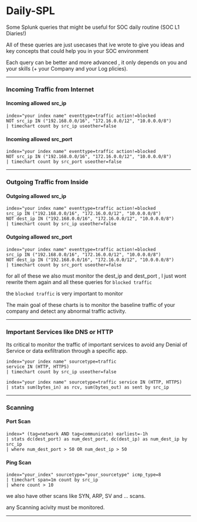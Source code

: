 # Daily-SPL
Some Splunk queries that might be useful for SOC daily routine (SOC L1 Diaries!)

All of these queries are just usecases that ive wrote to give you ideas and key concepts that could help you in your SOC environment

Each query can be better and more advanced , it only depends on you and your skills (+ your Company and your Log plicies).

--------------------------------------------------------------------------------------------------------------------------------------------------------
### Incoming Traffic from Internet
#### Incoming allowed src_ip
```
index="your index name" eventtype=traffic action!=blocked 
NOT src_ip IN ("192.168.0.0/16", "172.16.0.0/12", "10.0.0.0/8")
| timechart count by src_ip useother=false
```
#### Incoming allowed src_port
```
index="your index name" eventtype=traffic action!=blocked 
NOT src_ip IN ("192.168.0.0/16", "172.16.0.0/12", "10.0.0.0/8")
| timechart count by src_port useother=false
```

--------------------------------------------------------------------------------------------------------------------------------------------------------
### Outgoing Traffic from Inside
#### Outgoing allowed src_ip
```
index="your index name" eventtype=traffic action!=blocked 
src_ip IN ("192.168.0.0/16", "172.16.0.0/12", "10.0.0.0/8")
NOT dest_ip IN ("192.168.0.0/16", "172.16.0.0/12", "10.0.0.0/8")
| timechart count by src_ip useother=false
```
#### Outgoing allowed src_port
```
index="your index name" eventtype=traffic action!=blocked 
src_ip IN ("192.168.0.0/16", "172.16.0.0/12", "10.0.0.0/8")
NOT dest_ip IN ("192.168.0.0/16", "172.16.0.0/12", "10.0.0.0/8")
| timechart count by src_port useother=false
```

for all of these we also must monitor the dest_ip and dest_port , I just wont rewrite them again 
 and all these queries for `blocked traffic ` 
 
the `blocked traffic` is very important to monitor 

The main goal of these charts is to monitor the baseline traffic of your company and detect any abnormal traffic activity.

--------------------------------------------------------------------------------------------------------------------------------------------------------
### Important Services like DNS or HTTP

Its critical to monitor the traffic of important services to avoid any Denial of Service or data exfiltration through a specific app.

```
index="your index name" sourcetype=traffic
service IN (HTTP, HTTPS) 
| timechart count by src_ip useother=false
```
```
index="your index name" sourcetype=traffic service IN (HTTP, HTTPS) 
| stats sum(bytes_in) as rcv, sum(bytes_out) as sent by src_ip
```

--------------------------------------------------------------------------------------------------------------------------------------------------------
### Scanning
#### Port Scan
```
index=* (tag=network AND tag=communicate) earliest=-1h
| stats dc(dest_port) as num_dest_port, dc(dest_ip) as num_dest_ip by src_ip
| where num_dest_port > 50 OR num_dest_ip > 50
```
#### Ping Scan
```
index="your_index" sourcetype="your_sourcetype" icmp_type=8 
| timechart span=1m count by src_ip 
| where count > 10
```
we also have other scans like SYN, ARP, SV and ... scans.

any Scanning acivity must be monitored.

--------------------------------------------------------------------------------------------------------------------------------------------------------



